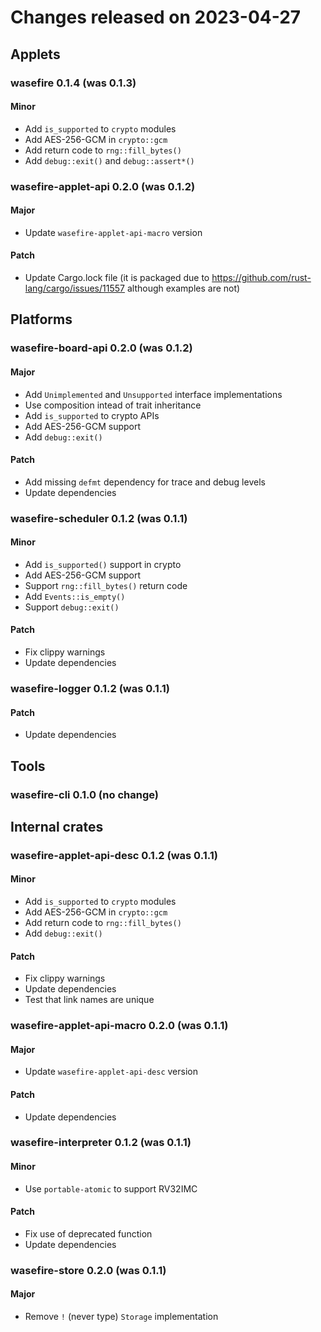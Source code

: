 # Changes released on 2023-04-27

## Applets

### wasefire 0.1.4 (was 0.1.3)

#### Minor

- Add `is_supported` to `crypto` modules
- Add AES-256-GCM in `crypto::gcm`
- Add return code to `rng::fill_bytes()`
- Add `debug::exit()` and `debug::assert*()`

### wasefire-applet-api 0.2.0 (was 0.1.2)

#### Major

- Update `wasefire-applet-api-macro` version

#### Patch

- Update Cargo.lock file (it is packaged due to
  https://github.com/rust-lang/cargo/issues/11557 although examples are not)

## Platforms

### wasefire-board-api 0.2.0 (was 0.1.2)

#### Major

- Add `Unimplemented` and `Unsupported` interface implementations
- Use composition intead of trait inheritance
- Add `is_supported` to crypto APIs
- Add AES-256-GCM support
- Add `debug::exit()`

#### Patch

- Add missing `defmt` dependency for trace and debug levels
- Update dependencies

### wasefire-scheduler 0.1.2 (was 0.1.1)

#### Minor

- Add `is_supported()` support in crypto
- Add AES-256-GCM support
- Support `rng::fill_bytes()` return code
- Add `Events::is_empty()`
- Support `debug::exit()`

#### Patch

- Fix clippy warnings
- Update dependencies

### wasefire-logger 0.1.2 (was 0.1.1)

#### Patch

- Update dependencies

## Tools

### wasefire-cli 0.1.0 (no change)

## Internal crates

### wasefire-applet-api-desc 0.1.2 (was 0.1.1)

#### Minor

- Add `is_supported` to `crypto` modules
- Add AES-256-GCM in `crypto::gcm`
- Add return code to `rng::fill_bytes()`
- Add `debug::exit()`

#### Patch

- Fix clippy warnings
- Update dependencies
- Test that link names are unique

### wasefire-applet-api-macro 0.2.0 (was 0.1.1)

#### Major

- Update `wasefire-applet-api-desc` version

#### Patch

- Update dependencies

### wasefire-interpreter 0.1.2 (was 0.1.1)

#### Minor

- Use `portable-atomic` to support RV32IMC

#### Patch

- Fix use of deprecated function
- Update dependencies

### wasefire-store 0.2.0 (was 0.1.1)

#### Major

- Remove `!` (never type) `Storage` implementation
